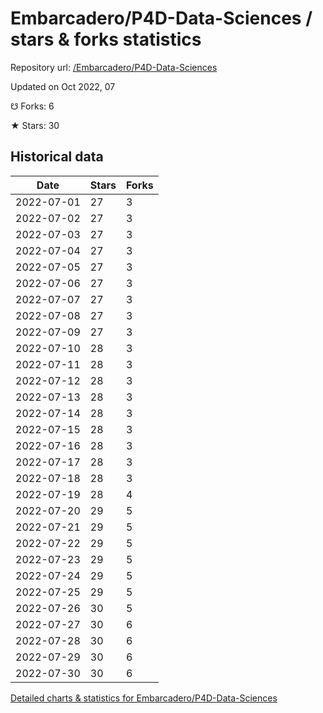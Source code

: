 # Embarcadero/P4D-Data-Sciences / stars & forks statistics

Repository url: [/Embarcadero/P4D-Data-Sciences](https://github.com/Embarcadero/P4D-Data-Sciences)

Updated on Oct 2022, 07

☋ Forks: 6

★ Stars: 30

## Historical data
| Date | Stars | Forks |
|------|-------|-------|
| 2022-07-01 | 27 | 3 | 
| 2022-07-02 | 27 | 3 | 
| 2022-07-03 | 27 | 3 | 
| 2022-07-04 | 27 | 3 | 
| 2022-07-05 | 27 | 3 | 
| 2022-07-06 | 27 | 3 | 
| 2022-07-07 | 27 | 3 | 
| 2022-07-08 | 27 | 3 | 
| 2022-07-09 | 27 | 3 | 
| 2022-07-10 | 28 | 3 | 
| 2022-07-11 | 28 | 3 | 
| 2022-07-12 | 28 | 3 | 
| 2022-07-13 | 28 | 3 | 
| 2022-07-14 | 28 | 3 | 
| 2022-07-15 | 28 | 3 | 
| 2022-07-16 | 28 | 3 | 
| 2022-07-17 | 28 | 3 | 
| 2022-07-18 | 28 | 3 | 
| 2022-07-19 | 28 | 4 | 
| 2022-07-20 | 29 | 5 | 
| 2022-07-21 | 29 | 5 | 
| 2022-07-22 | 29 | 5 | 
| 2022-07-23 | 29 | 5 | 
| 2022-07-24 | 29 | 5 | 
| 2022-07-25 | 29 | 5 | 
| 2022-07-26 | 30 | 5 | 
| 2022-07-27 | 30 | 6 | 
| 2022-07-28 | 30 | 6 | 
| 2022-07-29 | 30 | 6 | 
| 2022-07-30 | 30 | 6 | 


[Detailed charts & statistics for Embarcadero/P4D-Data-Sciences](https://reviewgithub.com/rep/Embarcadero/P4D-Data-Sciences)
